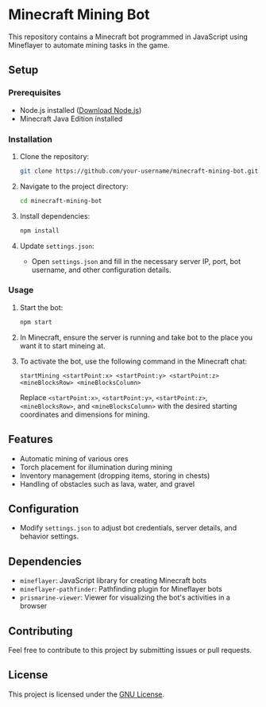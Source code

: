 # Minecraft Mining Bot

This repository contains a Minecraft bot programmed in JavaScript using Mineflayer to automate mining tasks in the game.

## Setup

### Prerequisites

- Node.js installed ([Download Node.js](https://nodejs.org/))
- Minecraft Java Edition installed

### Installation

1. Clone the repository:

    ```bash
    git clone https://github.com/your-username/minecraft-mining-bot.git
    ```

2. Navigate to the project directory:

    ```bash
    cd minecraft-mining-bot
    ```

3. Install dependencies:

    ```bash
    npm install
    ```

4. Update `settings.json`:

    - Open `settings.json` and fill in the necessary server IP, port, bot username, and other configuration details.

### Usage

1. Start the bot:

    ```bash
    npm start
    ```

2. In Minecraft, ensure the server is running and take bot to the place you want it to start mineing at.

3. To activate the bot, use the following command in the Minecraft chat:

    ```
    startMining <startPoint:x> <startPoint:y> <startPoint:z> <mineBlocksRow> <mineBlocksColumn>
    ```

    Replace `<startPoint:x>`, `<startPoint:y>`, `<startPoint:z>`, `<mineBlocksRow>`, and `<mineBlocksColumn>` with the desired starting coordinates and dimensions for mining.

## Features

- Automatic mining of various ores
- Torch placement for illumination during mining
- Inventory management (dropping items, storing in chests)
- Handling of obstacles such as lava, water, and gravel

## Configuration

- Modify `settings.json` to adjust bot credentials, server details, and behavior settings.

## Dependencies

- `mineflayer`: JavaScript library for creating Minecraft bots
- `mineflayer-pathfinder`: Pathfinding plugin for Mineflayer bots
- `prismarine-viewer`: Viewer for visualizing the bot's activities in a browser

## Contributing

Feel free to contribute to this project by submitting issues or pull requests.

## License

This project is licensed under the [GNU License](LICENSE).
